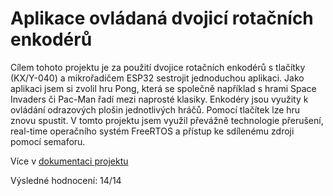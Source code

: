 # Aplikace ovládaná dvojicí rotačních enkodérů

Cílem tohoto projektu je za použití dvojice rotačních enkodérů s tlačítky (KX/Y-040) a mikrořadičem
ESP32 sestrojit jednoduchou aplikaci. Jako aplikaci jsem si zvolil hru Pong, která se společně například s hrami
Space Invaders či Pac-Man řadí mezi naprosté klasiky.
Enkodéry jsou využity k ovládání odrazových plošin jednotlivých hráčů. Pomocí tlačítek lze hru znovu
spustit. V tomto projektu jsem využil převážně technologie přerušení, real-time operačního systém FreeRTOS
a přístup ke sdílenému zdroji pomocí semaforu.

Více v [dokumentaci projektu](doc/projekt.pdf)

Výsledné hodnocení: 14/14
